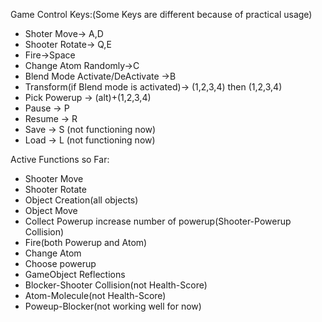 Game Control Keys:(Some Keys are different because of practical usage)

* Shoter Move-> A,D
* Shooter Rotate-> Q,E
* Fire->Space
* Change Atom Randomly->C
* Blend Mode Activate/DeActivate ->B
* Transform(if Blend mode is activated)-> (1,2,3,4) then (1,2,3,4) 
* Pick Powerup -> (alt)+(1,2,3,4)
* Pause -> P
* Resume -> R
* Save -> S (not functioning now)
* Load -> L (not functioning now)

Active Functions so Far: 

*  Shooter Move
*  Shooter Rotate
*  Object Creation(all objects)
*  Object Move
*  Collect Powerup increase number of powerup(Shooter-Powerup Collision)
*  Fire(both Powerup and Atom)
*  Change Atom
*  Choose powerup
*  GameObject Reflections
*  Blocker-Shooter Collision(not Health-Score)
*  Atom-Molecule(not Health-Score)
*  Poweup-Blocker(not working well for now)